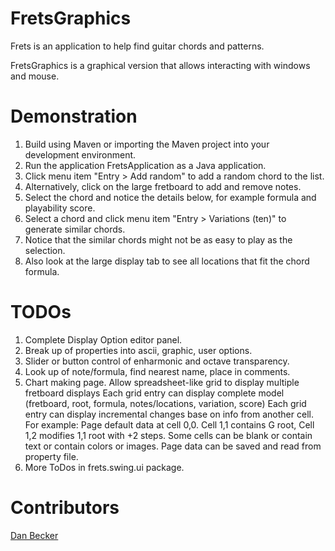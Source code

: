 FretsGraphics
==========

Frets is an application to help find guitar chords and patterns.

FretsGraphics is a graphical version that allows interacting with windows and mouse.

Demonstration
==========

1. Build using Maven or importing the Maven project into your development environment.
2. Run the application FretsApplication as a Java application.
3. Click menu item "Entry > Add random" to add a random chord to the list.
4. Alternatively, click on the large fretboard to add and remove notes. 
5. Select the chord and notice the details below, for example formula and playability score.
6. Select a chord and click menu item "Entry > Variations (ten)" to generate similar chords.
7. Notice that the similar chords might not be as easy to play as the selection.
8. Also look at the large display tab to see all locations that fit the chord formula.


TODOs
==========
1. Complete Display Option editor panel.
2. Break up of properties into ascii, graphic, user options.
4. Slider or button control of enharmonic and octave transparency.
5. Look up of note/formula, find nearest name, place in comments.
6. Chart making page. 
   Allow spreadsheet-like grid to display multiple fretboard displays
   Each grid entry can display complete model (fretboard, root, formula, notes/locations, variation, score)
   Each grid entry can display incremental changes base on info from another cell. For example:
   Page default data at cell 0,0. Cell 1,1 contains G root, Cell 1,2 modifies $1,$1 root with +2 steps.
   Some cells can be blank or contain text or contain colors or images.
   Page data can be saved and read from property file.
7. More ToDos in frets.swing.ui package.


Contributors	
==========
   <a href="mailto:dan@danbecker.info">Dan Becker</a>	